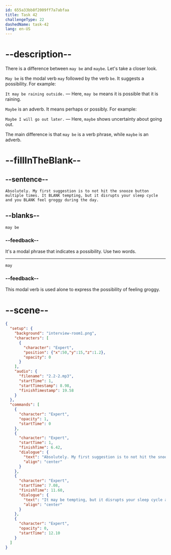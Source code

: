 ```yaml
---
id: 655a33bb8f2009ff7a7abfaa
title: Task 42
challengeType: 22
dashedName: task-42
lang: en-US
---
```


<!-- (Audio) Expert: Absolutely. My first suggestion is to not hit the snooze button multiple times. It may be tempting, but it disrupts your sleep cycle and you may feel groggy during the day. -->

# --description--

There is a difference between `may be` and `maybe`. Let's take a closer look.

`May be` is the modal verb `may` followed by the verb `be`. It suggests a possibility. For example:

`It may be raining outside.` — Here, `may be` means it is possible that it is raining.

`Maybe` is an adverb. It means perhaps or possibly. For example:

`Maybe I will go out later.` — Here, `maybe` shows uncertainty about going out.

The main difference is that `may be` is a verb phrase, while `maybe` is an adverb.

# --fillInTheBlank--

## --sentence--

`Absolutely. My first suggestion is to not hit the snooze button multiple times. It BLANK tempting, but it disrupts your sleep cycle and you BLANK feel groggy during the day.`

## --blanks--

`may be`

### --feedback--

It's a modal phrase that indicates a possibility. Use two words.

---

`may`

### --feedback--

This modal verb is used alone to express the possibility of feeling groggy.

# --scene--

```json
{
  "setup": {
    "background": "interview-room1.png",
    "characters": [
      {
        "character": "Expert",
        "position": {"x":50,"y":15,"z":1.2},
        "opacity": 0
      }
    ],
    "audio": {
      "filename": "2.2-2.mp3",
      "startTime": 1,
      "startTimestamp": 8.98,
      "finishTimestamp": 19.58
    }
  },
  "commands": [
    {
      "character": "Expert",
      "opacity": 1,
      "startTime": 0
    },
    {
      "character": "Expert",
      "startTime": 1,
      "finishTime": 6.42,
      "dialogue": {
        "text": "Absolutely. My first suggestion is to not hit the snooze button multiple times.",
        "align": "center"
      }
    },
    {
      "character": "Expert",
      "startTime": 7.08,
      "finishTime": 11.60,
      "dialogue": {
        "text": "It may be tempting, but it disrupts your sleep cycle and you may feel groggy during the day.",
        "align": "center"
      }
    },
    {
      "character": "Expert",
      "opacity": 0,
      "startTime": 12.10
    }
  ]
}
```
